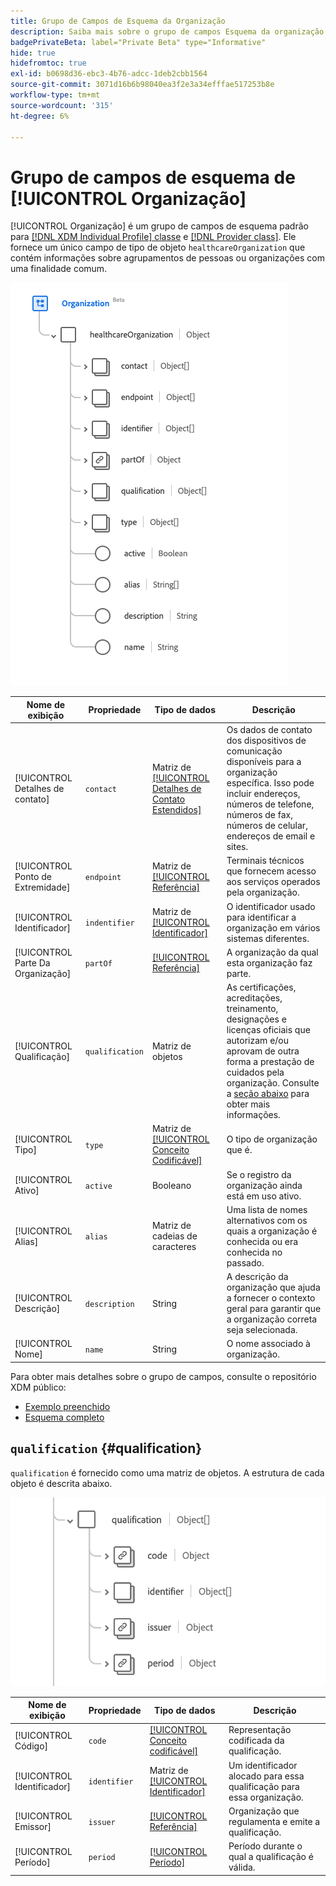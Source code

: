 ```yaml
---
title: Grupo de Campos de Esquema da Organização
description: Saiba mais sobre o grupo de campos Esquema da organização.
badgePrivateBeta: label="Private Beta" type="Informative"
hide: true
hidefromtoc: true
exl-id: b0698d36-ebc3-4b76-adcc-1deb2cbb1564
source-git-commit: 3071d16b6b98040ea3f2e3a34efffae517253b8e
workflow-type: tm+mt
source-wordcount: '315'
ht-degree: 6%

---
```


# Grupo de campos de esquema de [!UICONTROL Organização]

[!UICONTROL Organização] é um grupo de campos de esquema padrão para [[!DNL XDM Individual Profile] classe](../../../classes/individual-profile.md) e [[!DNL Provider class]](../../../classes/provider.md). Ele fornece um único campo de tipo de objeto `healthcareOrganization` que contém informações sobre agrupamentos de pessoas ou organizações com uma finalidade comum.

![Estrutura do grupo de campos](../../../images/healthcare/field-groups/organization/organization.png)

| Nome de exibição | Propriedade | Tipo de dados | Descrição |
| ---| --- | --- | --- |
| [!UICONTROL Detalhes de contato] | `contact` | Matriz de [[!UICONTROL Detalhes de Contato Estendidos]](../data-types/extended-contact-detail.md) | Os dados de contato dos dispositivos de comunicação disponíveis para a organização específica. Isso pode incluir endereços, números de telefone, números de fax, números de celular, endereços de email e sites. |
| [!UICONTROL Ponto de Extremidade] | `endpoint` | Matriz de [[!UICONTROL Referência]](../data-types/reference.md) | Terminais técnicos que fornecem acesso aos serviços operados pela organização. |
| [!UICONTROL Identificador] | `indentifier` | Matriz de [[!UICONTROL Identificador]](../data-types/identifier.md) | O identificador usado para identificar a organização em vários sistemas diferentes. |
| [!UICONTROL Parte Da Organização] | `partOf` | [[!UICONTROL Referência]](../data-types/reference.md) | A organização da qual esta organização faz parte. |
| [!UICONTROL Qualificação] | `qualification` | Matriz de objetos | As certificações, acreditações, treinamento, designações e licenças oficiais que autorizam e/ou aprovam de outra forma a prestação de cuidados pela organização. Consulte a [seção abaixo](#qualification) para obter mais informações. |
| [!UICONTROL Tipo] | `type` | Matriz de [[!UICONTROL Conceito Codificável]](../data-types/codeable-concept.md) | O tipo de organização que é. |
| [!UICONTROL Ativo] | `active` | Booleano | Se o registro da organização ainda está em uso ativo. |
| [!UICONTROL Alias] | `alias` | Matriz de cadeias de caracteres | Uma lista de nomes alternativos com os quais a organização é conhecida ou era conhecida no passado. |
| [!UICONTROL Descrição] | `description` | String | A descrição da organização que ajuda a fornecer o contexto geral para garantir que a organização correta seja selecionada. |
| [!UICONTROL Nome] | `name` | String | O nome associado à organização. |

Para obter mais detalhes sobre o grupo de campos, consulte o repositório XDM público:

* [Exemplo preenchido](https://github.com/adobe/xdm/blob/master/extensions/industry/healthcare/fhir/fieldgroups/coverage.example.1.json)
* [Esquema completo](https://github.com/adobe/xdm/blob/master/extensions/industry/healthcare/fhir/fieldgroups/coverage.schema.json)

## `qualification` {#qualification}

`qualification` é fornecido como uma matriz de objetos. A estrutura de cada objeto é descrita abaixo.

![estrutura de qualificação](../../../images/healthcare/field-groups/organization/qualification.png)

| Nome de exibição | Propriedade | Tipo de dados | Descrição |
| --- | --- | --- | --- |
| [!UICONTROL Código] | `code` | [[!UICONTROL Conceito codificável]](../data-types/codeable-concept.md) | Representação codificada da qualificação. |
| [!UICONTROL Identificador] | `identifier` | Matriz de [[!UICONTROL Identificador]](../data-types/identifier.md) | Um identificador alocado para essa qualificação para essa organização. |
| [!UICONTROL Emissor] | `issuer` | [[!UICONTROL Referência]](../data-types/reference.md) | Organização que regulamenta e emite a qualificação. |
| [!UICONTROL Período] | `period` | [[!UICONTROL Período]](../data-types/period.md) | Período durante o qual a qualificação é válida. |
